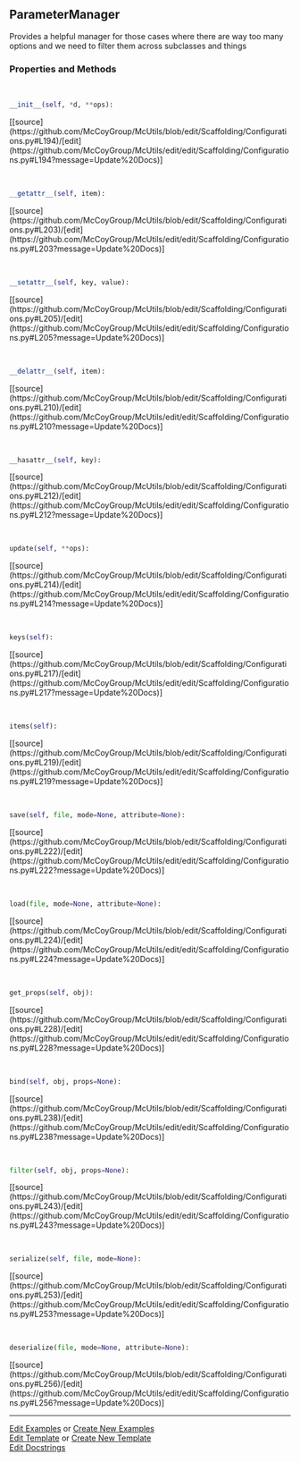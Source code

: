 ## <a id="McUtils.Scaffolding.Configurations.ParameterManager">ParameterManager</a>
Provides a helpful manager for those cases where
there are way too many options and we need to filter
them across subclasses and things

### Properties and Methods
<a id="McUtils.Scaffolding.Configurations.ParameterManager.__init__" class="docs-object-method">&nbsp;</a> 
```python
__init__(self, *d, **ops): 
```
<div class="docs-source-link" markdown="1">
[[source](https://github.com/McCoyGroup/McUtils/blob/edit/Scaffolding/Configurations.py#L194)/[edit](https://github.com/McCoyGroup/McUtils/edit/edit/Scaffolding/Configurations.py#L194?message=Update%20Docs)]
</div>

<a id="McUtils.Scaffolding.Configurations.ParameterManager.__getattr__" class="docs-object-method">&nbsp;</a> 
```python
__getattr__(self, item): 
```
<div class="docs-source-link" markdown="1">
[[source](https://github.com/McCoyGroup/McUtils/blob/edit/Scaffolding/Configurations.py#L203)/[edit](https://github.com/McCoyGroup/McUtils/edit/edit/Scaffolding/Configurations.py#L203?message=Update%20Docs)]
</div>

<a id="McUtils.Scaffolding.Configurations.ParameterManager.__setattr__" class="docs-object-method">&nbsp;</a> 
```python
__setattr__(self, key, value): 
```
<div class="docs-source-link" markdown="1">
[[source](https://github.com/McCoyGroup/McUtils/blob/edit/Scaffolding/Configurations.py#L205)/[edit](https://github.com/McCoyGroup/McUtils/edit/edit/Scaffolding/Configurations.py#L205?message=Update%20Docs)]
</div>

<a id="McUtils.Scaffolding.Configurations.ParameterManager.__delattr__" class="docs-object-method">&nbsp;</a> 
```python
__delattr__(self, item): 
```
<div class="docs-source-link" markdown="1">
[[source](https://github.com/McCoyGroup/McUtils/blob/edit/Scaffolding/Configurations.py#L210)/[edit](https://github.com/McCoyGroup/McUtils/edit/edit/Scaffolding/Configurations.py#L210?message=Update%20Docs)]
</div>

<a id="McUtils.Scaffolding.Configurations.ParameterManager.__hasattr__" class="docs-object-method">&nbsp;</a> 
```python
__hasattr__(self, key): 
```
<div class="docs-source-link" markdown="1">
[[source](https://github.com/McCoyGroup/McUtils/blob/edit/Scaffolding/Configurations.py#L212)/[edit](https://github.com/McCoyGroup/McUtils/edit/edit/Scaffolding/Configurations.py#L212?message=Update%20Docs)]
</div>

<a id="McUtils.Scaffolding.Configurations.ParameterManager.update" class="docs-object-method">&nbsp;</a> 
```python
update(self, **ops): 
```
<div class="docs-source-link" markdown="1">
[[source](https://github.com/McCoyGroup/McUtils/blob/edit/Scaffolding/Configurations.py#L214)/[edit](https://github.com/McCoyGroup/McUtils/edit/edit/Scaffolding/Configurations.py#L214?message=Update%20Docs)]
</div>

<a id="McUtils.Scaffolding.Configurations.ParameterManager.keys" class="docs-object-method">&nbsp;</a> 
```python
keys(self): 
```
<div class="docs-source-link" markdown="1">
[[source](https://github.com/McCoyGroup/McUtils/blob/edit/Scaffolding/Configurations.py#L217)/[edit](https://github.com/McCoyGroup/McUtils/edit/edit/Scaffolding/Configurations.py#L217?message=Update%20Docs)]
</div>

<a id="McUtils.Scaffolding.Configurations.ParameterManager.items" class="docs-object-method">&nbsp;</a> 
```python
items(self): 
```
<div class="docs-source-link" markdown="1">
[[source](https://github.com/McCoyGroup/McUtils/blob/edit/Scaffolding/Configurations.py#L219)/[edit](https://github.com/McCoyGroup/McUtils/edit/edit/Scaffolding/Configurations.py#L219?message=Update%20Docs)]
</div>

<a id="McUtils.Scaffolding.Configurations.ParameterManager.save" class="docs-object-method">&nbsp;</a> 
```python
save(self, file, mode=None, attribute=None): 
```
<div class="docs-source-link" markdown="1">
[[source](https://github.com/McCoyGroup/McUtils/blob/edit/Scaffolding/Configurations.py#L222)/[edit](https://github.com/McCoyGroup/McUtils/edit/edit/Scaffolding/Configurations.py#L222?message=Update%20Docs)]
</div>

<a id="McUtils.Scaffolding.Configurations.ParameterManager.load" class="docs-object-method">&nbsp;</a> 
```python
load(file, mode=None, attribute=None): 
```
<div class="docs-source-link" markdown="1">
[[source](https://github.com/McCoyGroup/McUtils/blob/edit/Scaffolding/Configurations.py#L224)/[edit](https://github.com/McCoyGroup/McUtils/edit/edit/Scaffolding/Configurations.py#L224?message=Update%20Docs)]
</div>

<a id="McUtils.Scaffolding.Configurations.ParameterManager.get_props" class="docs-object-method">&nbsp;</a> 
```python
get_props(self, obj): 
```
<div class="docs-source-link" markdown="1">
[[source](https://github.com/McCoyGroup/McUtils/blob/edit/Scaffolding/Configurations.py#L228)/[edit](https://github.com/McCoyGroup/McUtils/edit/edit/Scaffolding/Configurations.py#L228?message=Update%20Docs)]
</div>

<a id="McUtils.Scaffolding.Configurations.ParameterManager.bind" class="docs-object-method">&nbsp;</a> 
```python
bind(self, obj, props=None): 
```
<div class="docs-source-link" markdown="1">
[[source](https://github.com/McCoyGroup/McUtils/blob/edit/Scaffolding/Configurations.py#L238)/[edit](https://github.com/McCoyGroup/McUtils/edit/edit/Scaffolding/Configurations.py#L238?message=Update%20Docs)]
</div>

<a id="McUtils.Scaffolding.Configurations.ParameterManager.filter" class="docs-object-method">&nbsp;</a> 
```python
filter(self, obj, props=None): 
```
<div class="docs-source-link" markdown="1">
[[source](https://github.com/McCoyGroup/McUtils/blob/edit/Scaffolding/Configurations.py#L243)/[edit](https://github.com/McCoyGroup/McUtils/edit/edit/Scaffolding/Configurations.py#L243?message=Update%20Docs)]
</div>

<a id="McUtils.Scaffolding.Configurations.ParameterManager.serialize" class="docs-object-method">&nbsp;</a> 
```python
serialize(self, file, mode=None): 
```
<div class="docs-source-link" markdown="1">
[[source](https://github.com/McCoyGroup/McUtils/blob/edit/Scaffolding/Configurations.py#L253)/[edit](https://github.com/McCoyGroup/McUtils/edit/edit/Scaffolding/Configurations.py#L253?message=Update%20Docs)]
</div>

<a id="McUtils.Scaffolding.Configurations.ParameterManager.deserialize" class="docs-object-method">&nbsp;</a> 
```python
deserialize(file, mode=None, attribute=None): 
```
<div class="docs-source-link" markdown="1">
[[source](https://github.com/McCoyGroup/McUtils/blob/edit/Scaffolding/Configurations.py#L256)/[edit](https://github.com/McCoyGroup/McUtils/edit/edit/Scaffolding/Configurations.py#L256?message=Update%20Docs)]
</div>





___

[Edit Examples](https://github.com/McCoyGroup/McUtils/edit/edit/ci/examples/McUtils/Scaffolding/Configurations/ParameterManager.md) or 
[Create New Examples](https://github.com/McCoyGroup/McUtils/new/edit/?filename=ci/examples/McUtils/Scaffolding/Configurations/ParameterManager.md) <br/>
[Edit Template](https://github.com/McCoyGroup/McUtils/edit/edit/ci/docs/McUtils/Scaffolding/Configurations/ParameterManager.md) or 
[Create New Template](https://github.com/McCoyGroup/McUtils/new/edit/?filename=ci/docs/templates/McUtils/Scaffolding/Configurations/ParameterManager.md) <br/>
[Edit Docstrings](https://github.com/McCoyGroup/McUtils/edit/edit/McUtils/Scaffolding/Configurations.py?message=Update%20Docs)